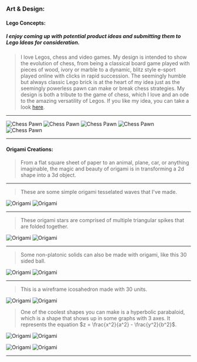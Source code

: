### **Art & Design**:

#### Lego Concepts:

##### I enjoy coming up with potential product ideas and submitting them to Lego Ideas for consideration.

> I love Legos,  chess and video games. My design is intended to show the evolution of chess, from being a classical board game played with pieces of wood, ivory or marble to a dynamic, blitz style e-sport  played online with clicks in rapid succession. The seemingly humble but always classic Lego brick is at the heart of my idea just as the seemingly powerless pawn can make or break chess strategies. My design is both a tribute to the game of chess, which I love and an ode to the amazing versatility of Legos. If you like my idea, you can take a look [here](https://ideas.lego.com/projects/f7806f32-c5f6-4e89-801f-a35996a0881c).

---

![Chess Pawn](Source%20Files/Lego/Pawn.jpg)
![Chess Pawn](Source%20Files/Lego/HeadPawn.jpg)
![Chess Pawn](Source%20Files/Lego/CloseupPawn.jpg)
![Chess Pawn](Source%20Files/Lego/Headphones.jpg)
![Chess Pawn](Source%20Files/Lego/Controller.jpg)

---

#### Origami Creations:

> From a flat square sheet of paper to an animal, plane, car, or anything imaginable, the magic and beauty of origami is in transforming a 2d shape into a 3d object.

---

> These are some simple origami tesselated waves that I've made.

![Origami](Source%20Files/Origami/Wave.png)
![Origami](Source%20Files/Origami/Wave2.png)

---

> These origami stars are comprised of multiple triangular spikes that are folded together.

![Origami](Source%20Files/Origami/Star.png)
![Origami](Source%20Files/Origami/Star2.png)

---

> Some non-platonic solids can also be made with origami, like this 30 sided ball.

![Origami](Source%20Files/Origami/Sphere.png)
![Origami](Source%20Files/Origami/Sphere2.png)

---

> This is a wireframe icosahedron made with 30 units.

![Origami](Source%20Files/Origami/Icosahedron.png)
![Origami](Source%20Files/Origami/Icosahedron2.png)

> One of the coolest shapes you can make is a hyperbolic parabaloid, which is a shape that shows up in some graphs with 3 axes. It represents the equation $z = \frac{x^2}{a^2} - \frac{y^2}{b^2}$.

![Origami](Source%20Files/Origami/HyperbolicParabaloid.png)
![Origami](Source%20Files/Origami/HyperbolicParabaloid2.png)

![Origami](Source%20Files/Origami/BloomParabola.png)
![Origami](Source%20Files/Origami/BloomParabola2.png)

---